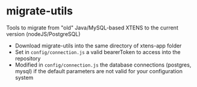# migrate-utils
Tools to migrate from "old" Java/MySQL-based XTENS to the current version (nodeJS/PostgreSQL)

* Download migrate-utils into the same directory of xtens-app folder
* Set in ```config/connection.js``` a valid bearerToken to access into the repository
* Modified in ```config/connection.js``` the database connections (postgres, mysql) if the default parameters are not valid for your configuration system
